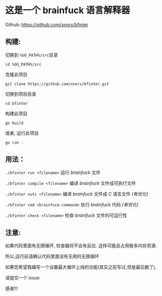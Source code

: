 # 这是一个 brainfuck 语言解释器
Github: https://github.com/xnors/bfinter

## 构建:
切换到 `%GO_PATH%/src`目录
```shell
cd %GO_PATH%/src
```
克隆此项目
```shell
git clone https://github.com/xnors/bfinter.git
```
切换到项目目录
```shell
cd bfinter
```
构建此项目
```shell
go build
```
或者, 运行此项目
```shell
go run .
```

## 用法：
`./bfinter run <filename>` 运行 *brainfuck* 文件

`./bfinter compile <filename>` 编译 *brainfuck* 文件成可执行文件

`./bfinter outc <filename>` 编译 *brainfuck* 文件成 *C* 语言文件 *(有优化)*

`./bfinter cmd <brainfuck-command>` 执行 *brainfuck* 代码 *(有优化)*

`./bfinter check <filename>` 检查 *brainfuck* 文件的可运行性

## 注意:
如果代码里面有无限循环, 检查器将不会有反应.
这样可能会占用极多内存资源.

所以,运行前请确认代码里面没有无用的无限循环

如果您希望我编写一个设置最大循环上线的功能(其实之前写过,但是最后删了),

请提交一个 issue

感谢!!!
